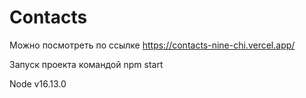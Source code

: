 # Contacts

Можно посмотреть по ссылке https://contacts-nine-chi.vercel.app/

Запуск проекта командой npm start

Node v16.13.0
